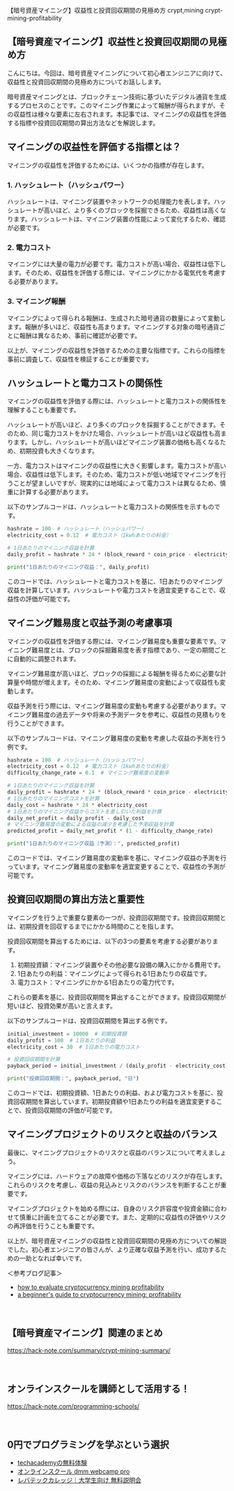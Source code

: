【暗号資産マイニング】収益性と投資回収期間の見極め方
crypt,mining
crypt-mining-profitability

## 【暗号資産マイニング】収益性と投資回収期間の見極め方

こんにちは。今回は、暗号資産マイニングについて初心者エンジニアに向けて、収益性と投資回収期間の見極め方についてお話しします。

暗号資産マイニングとは、ブロックチェーン技術に基づいたデジタル通貨を生成するプロセスのことです。このマイニング作業によって報酬が得られますが、その収益性は様々な要素に左右されます。本記事では、マイニングの収益性を評価する指標や投資回収期間の算出方法などを解説します。

## マイニングの収益性を評価する指標とは？

マイニングの収益性を評価するためには、いくつかの指標が存在します。

### 1. ハッシュレート（ハッシュパワー）
ハッシュレートは、マイニング装置やネットワークの処理能力を表します。ハッシュレートが高いほど、より多くのブロックを採掘できるため、収益性は高くなります。ハッシュレートは、マイニング装置の性能によって変化するため、確認が必要です。

### 2. 電力コスト
マイニングには大量の電力が必要です。電力コストが高い場合、収益性は低下します。そのため、収益性を評価する際には、マイニングにかかる電気代を考慮する必要があります。

### 3. マイニング報酬
マイニングによって得られる報酬は、生成された暗号通貨の数量によって変動します。報酬が多いほど、収益性も高まります。マイニングする対象の暗号通貨ごとに報酬は異なるため、事前に確認が必要です。

以上が、マイニングの収益性を評価するための主要な指標です。これらの指標を事前に調査して、収益性を検証することが重要です。

## ハッシュレートと電力コストの関係性

マイニングの収益性を評価する際には、ハッシュレートと電力コストの関係性を理解することも重要です。

ハッシュレートが高いほど、より多くのブロックを採掘することができます。そのため、同じ電力コストをかけた場合、ハッシュレートが高いほど収益性も高まります。しかし、ハッシュレートが高いほどマイニング装置の価格も高くなるため、初期投資も大きくなります。

一方、電力コストはマイニングの収益性に大きく影響します。電力コストが高い場合、収益性は低下します。そのため、電力コストが低い地域でマイニングを行うことが望ましいですが、現実的には地域によって電力コストは異なるため、慎重に計算する必要があります。

以下のサンプルコードは、ハッシュレートと電力コストの関係性を示すものです。

```python
hashrate = 100  # ハッシュレート（ハッシュパワー）
electricity_cost = 0.12  # 電力コスト（1kwhあたりの料金）

# 1日あたりのマイニング収益を計算
daily_profit = hashrate * 24 * (block_reward * coin_price - electricity_cost)

print("1日あたりのマイニング収益：", daily_profit)
```

このコードでは、ハッシュレートと電力コストを基に、1日あたりのマイニング収益を計算しています。ハッシュレートや電力コストを適宜変更することで、収益性の評価が可能です。

## マイニング難易度と収益予測の考慮事項

マイニングの収益性を評価する際には、マイニング難易度も重要な要素です。マイニング難易度とは、ブロックの採掘難易度を表す指標であり、一定の期間ごとに自動的に調整されます。

マイニング難易度が高いほど、ブロックの採掘による報酬を得るために必要な計算量や時間が増えます。そのため、マイニング難易度の変動によって収益性も変動します。

収益予測を行う際には、マイニング難易度の変動も考慮する必要があります。マイニング難易度の過去データや将来の予測データを参考に、収益性の見積もりを行うことができます。

以下のサンプルコードは、マイニング難易度の変動を考慮した収益の予測を行う例です。

```python
hashrate = 100  # ハッシュレート（ハッシュパワー）
electricity_cost = 0.12  # 電力コスト（1kwhあたりの料金）
difficulty_change_rate = 0.1  # マイニング難易度の変動率

# 1日あたりのマイニング収益を計算
daily_profit = hashrate * 24 * (block_reward * coin_price - electricity_cost)
# 1日あたりのマイニングコストを計算
daily_cost = hashrate * 24 * electricity_cost
# 1日あたりのマイニング収益からコストを差し引いた利益を計算
daily_net_profit = daily_profit - daily_cost
# マイニング難易度の変動による収益の減少を考慮した予測収益を計算
predicted_profit = daily_net_profit * (1 - difficulty_change_rate)

print("1日あたりのマイニング収益（予測）：", predicted_profit)
```

このコードでは、マイニング難易度の変動率を基に、マイニング収益の予測を行っています。マイニング難易度の変動率を適宜変更することで、収益性の予測が可能です。

## 投資回収期間の算出方法と重要性

マイニングを行う上で重要な要素の一つが、投資回収期間です。投資回収期間とは、初期投資を回収するまでにかかる時間のことを指します。

投資回収期間を算出するためには、以下の3つの要素を考慮する必要があります。

1. 初期投資額：マイニング装置やその他必要な設備の購入にかかる費用です。
2. 1日あたりの利益：マイニングによって得られる1日あたりの収益です。
3. 電力コスト：マイニングにかかる1日あたりの電力代です。

これらの要素を基に、投資回収期間を算出することができます。投資回収期間が短いほど、投資効果が高いと言えます。

以下のサンプルコードは、投資回収期間を算出する例です。

```python
initial_investment = 10000  # 初期投資額
daily_profit = 100  # 1日あたりの利益
electricity_cost = 30  # 1日あたりの電力コスト

# 投資回収期間を計算
payback_period = initial_investment / (daily_profit - electricity_cost)

print("投資回収期間：", payback_period, "日")
```

このコードでは、初期投資額、1日あたりの利益、および電力コストを基に、投資回収期間を算出しています。初期投資額や1日あたりの利益を適宜変更することで、投資回収期間の評価が可能です。

## マイニングプロジェクトのリスクと収益のバランス

最後に、マイニングプロジェクトのリスクと収益のバランスについて考えましょう。

マイニングには、ハードウェアの故障や価格の下落などのリスクが存在します。これらのリスクを考慮し、収益の見込みとリスクのバランスを判断することが重要です。

マイニングプロジェクトを始める際には、自身のリスク許容度や投資金額に合わせて慎重に計画を立てることが必要です。また、定期的に収益性の評価やリスクの再評価を行うことも重要です。

以上が、暗号資産マイニングの収益性と投資回収期間の見極め方についての解説でした。初心者エンジニアの皆さんが、より正確な収益予測を行い、成功するための一助となれば幸いです。

＜参考ブログ記事＞
- [how to evaluate cryptocurrency mining profitability](https://www.coindesk.com/evaluate-cryptocurrency-mining-profitability)
- [a beginner's guide to cryptocurrency mining: profitability](https://www.makeuseof.com/beginners-guide-cryptocurrency-mining-profitability/)

　

## 【暗号資産マイニング】関連のまとめ
https://hack-note.com/summary/crypt-mining-summary/

　

## オンラインスクールを講師として活用する！
https://hack-note.com/programming-schools/

　

## 0円でプログラミングを学ぶという選択
- [techacademyの無料体験](//af.moshimo.com/af/c/click?a_id=2612475&amp;p_id=1555&amp;pc_id=2816&amp;pl_id=22706&amp;url=https%3a%2f%2ftechacademy.jp%2fhtmlcss-trial%3futm_source%3dmoshimo%26utm_medium%3daffiliate%26utm_campaign%3dtextad)
- [オンラインスクール dmm webcamp pro](//af.moshimo.com/af/c/click?a_id=2612482&amp;p_id=1363&amp;pc_id=2297&amp;pl_id=39999&amp;guid=on)
- [レバテックカレッジ｜大学生向け 無料説明会](//af.moshimo.com/af/c/click?a_id=4071793&p_id=3198&pc_id=7488&pl_id=41848)

